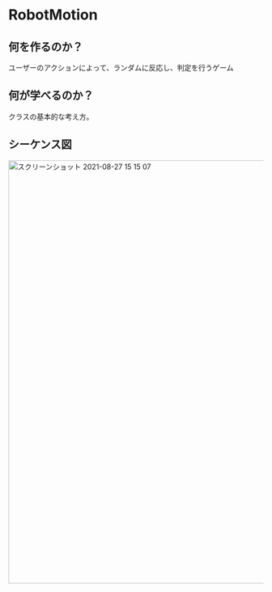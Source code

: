 # RobotMotion

## 何を作るのか？
ユーザーのアクションによって、ランダムに反応し、判定を行うゲーム

## 何が学べるのか？
クラスの基本的な考え方。

## シーケンス図
<img width="837" alt="スクリーンショット 2021-08-27 15 15 07" src="https://user-images.githubusercontent.com/44314610/131080988-2c76808f-0e19-4955-93db-3d2f9212507c.png">



